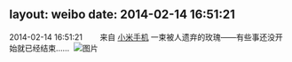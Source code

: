 layout: weibo
date: 2014-02-14 16:51:21
---
<meta name="referrer" content="no-referrer" />

2014-02-14 16:51:21  &nbsp;&nbsp;&nbsp;&nbsp;&nbsp;&nbsp; 来自 <a href="http://app.weibo.com/t/feed/22zMnn" rel="nofollow">小米手机</a>
一束被人遗弃的玫瑰——有些事还没开始就已经结束…… ​​​
![图片](https://ww4.sinaimg.cn/large/6d2a6003jw1edj0aw1jirj20p018g41d.jpg)
